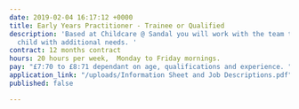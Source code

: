 ```yaml
---
date: 2019-02-04 16:17:12 +0000
title: Early Years Practitioner - Trainee or Qualified
description: 'Based at Childcare @ Sandal you will work with the team to support a
  child with additional needs. '
contract: 12 months contract
hours: 20 hours per week,  Monday to Friday mornings.
pay: "£7:70 to £8:71 dependant on age, qualifications and experience. "
application_link: "/uploads/Information Sheet and Job Descriptions.pdf"
published: false

---
```

